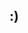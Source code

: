 <h2>:)</h2>
<p id="data"></p>
<script src="https://smileycreations15.com/files/javascript/libraries/cookies.min.js"></script>
<script>
var resized = 0
function refreshData(){
document.getElementById("data").innerHTML = "Screen size (height, px): " + outerHeight + "\n<br>Screen size: (width, px): " + outerWidth + "\n<br>Window size (width, px): " + innerWidth + "\n<br>Window size (height, px): " + innerHeight + "<br>";
_.setCookie("testCookie","test",1)
if (_.getCookie("testCookie") === "test"){
  document.getElementById("data").innerHTML = document.getElementById("data").innerHTML + "\nCookies are enabled: true<br>"
} else {
  document.getElementById("data").innerHTML = document.getElementById("data").innerHTML + "\nCookies are enabled: false<br>"
}
document.getElementById("data").innerHTML = document.getElementById("data").innerHTML + "\nPages visited before this page: " + String(history.length - 2) + "<br>"
document.getElementById("data").innerHTML = document.getElementById("data").innerHTML + "\nPage that redirected you here: " + document.referrer + "<br>"
document.getElementById("data").innerHTML = document.getElementById("data").innerHTML + "\nWindow resized " + resized + " times" + "<br>"
resized++
}
refreshData()
window.addEventListener("resize", refreshData);
</script>

